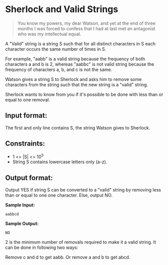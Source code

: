 # Sherlock and Valid Strings

> You know my powers, my dear Watson, and yet at the end of three months I was forced to confess that I had at last met an antagonist who was my intellectual equal.

A "Valid" string is a string S such that for all distinct characters in S each character occurs the same number of times in S.

For example, "aabb" is a valid string because the frequency of both characters a and b is 2,
whereas "aabbc" is not valid string because the frequency of characters a, b, and c is not the same.

Watson gives a string S to Sherlock and asks him to remove some characters from the string such that
the new string is a "valid" string.

Sherlock wants to know from you if it's possible to be done with less than or equal to one removal.

## Input format:

The first and only line contains S, the string Watson gives to Sherlock.

## Constraints:

- 1 <= |S| <= 10<sup>5</sup>
- String S contains lowercase letters only (a-z).


## Output format:

Output YES if string S can be converted to a "valid" string by removing less than or equal
to one one character.
Else, output NO.

**Sample Input:**

    aabbcd

**Sample Output:**

    NO

2 is the minimum number of removals required to make it a valid string. It can be done in following two ways:

Remove c and d to get aabb. 
Or remove a and b to get abcd.
